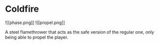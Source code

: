 # Coldfire

![[phase.png]] ![[propel.png]]

A steel flamethrower that acts as the safe version of the regular one, only being able to propel the player.